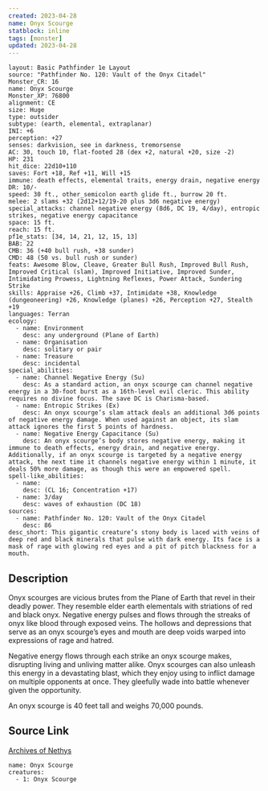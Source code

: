 ```yaml
---
created: 2023-04-28
name: Onyx Scourge
statblock: inline
tags: [monster]
updated: 2023-04-28
---
```

```statblock
layout: Basic Pathfinder 1e Layout
source: "Pathfinder No. 120: Vault of the Onyx Citadel"
Monster_CR: 16
name: Onyx Scourge
Monster_XP: 76800
alignment: CE
size: Huge
type: outsider
subtype: (earth, elemental, extraplanar)
INI: +6
perception: +27
senses: darkvision, see in darkness, tremorsense
AC: 30, touch 10, flat-footed 28 (dex +2, natural +20, size -2)
HP: 231
hit_dice: 22d10+110
saves: Fort +18, Ref +11, Will +15
immune: death effects, elemental traits, energy drain, negative energy
DR: 10/-
speed: 30 ft., other_semicolon earth glide ft., burrow 20 ft.
melee: 2 slams +32 (2d12+12/19-20 plus 3d6 negative energy)
special_attacks: channel negative energy (8d6, DC 19, 4/day), entropic strikes, negative energy capacitance
space: 15 ft.
reach: 15 ft.
pf1e_stats: [34, 14, 21, 12, 15, 13]
BAB: 22
CMB: 36 (+40 bull rush, +38 sunder)
CMD: 48 (50 vs. bull rush or sunder)
feats: Awesome Blow, Cleave, Greater Bull Rush, Improved Bull Rush, Improved Critical (slam), Improved Initiative, Improved Sunder, Intimidating Prowess, Lightning Reflexes, Power Attack, Sundering Strike
skills: Appraise +26, Climb +37, Intimidate +38, Knowledge (dungeoneering) +26, Knowledge (planes) +26, Perception +27, Stealth +19
languages: Terran
ecology:
  - name: Environment
    desc: any underground (Plane of Earth)
  - name: Organisation
    desc: solitary or pair
  - name: Treasure
    desc: incidental
special_abilities:
  - name: Channel Negative Energy (Su)
    desc: As a standard action, an onyx scourge can channel negative energy in a 30-foot burst as a 16th-level evil cleric. This ability requires no divine focus. The save DC is Charisma-based.
  - name: Entropic Strikes (Ex)
    desc: An onyx scourge’s slam attack deals an additional 3d6 points of negative energy damage. When used against an object, its slam attack ignores the first 5 points of hardness.
  - name: Negative Energy Capacitance (Su)
    desc: An onyx scourge’s body stores negative energy, making it immune to death effects, energy drain, and negative energy. Additionally, if an onyx scourge is targeted by a negative energy attack, the next time it channels negative energy within 1 minute, it deals 50% more damage, as though this were an empowered spell.
spell-like_abilities:
  - name:
    desc: (CL 16; Concentration +17)
  - name: 3/day
    desc: waves of exhaustion (DC 18)
sources:
  - name: Pathfinder No. 120: Vault of the Onyx Citadel
    desc: 86
desc_short: This gigantic creature’s stony body is laced with veins of deep red and black minerals that pulse with dark energy. Its face is a mask of rage with glowing red eyes and a pit of pitch blackness for a mouth.
```
## Description
Onyx scourges are vicious brutes from the Plane of Earth that revel in their deadly power. They resemble elder earth elementals with striations of red and black onyx. Negative energy pulses and flows through the streaks of onyx like blood through exposed veins. The hollows and depressions that serve as an onyx scourge’s eyes and mouth are deep voids warped into expressions of rage and hatred.

 Negative energy flows through each strike an onyx scourge makes, disrupting living and unliving matter alike. Onyx scourges can also unleash this energy in a devastating blast, which they enjoy using to inflict damage on multiple opponents at once. They gleefully wade into battle whenever given the opportunity.

 An onyx scourge is 40 feet tall and weighs 70,000 pounds.
## Source Link
[Archives of Nethys](https://aonprd.com/MonsterDisplay.aspx?ItemName=Onyx%20Scourge)
```encounter-table
name: Onyx Scourge
creatures:
  - 1: Onyx Scourge
```
